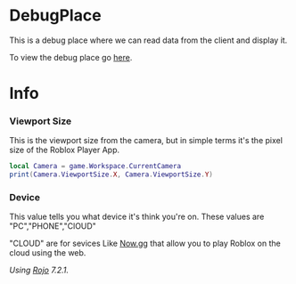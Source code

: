 # DebugPlace

This is a debug place where we can read data from the client and display it.

To view the debug place go [here](https://rblx.games/12454001000).

# Info

### Viewport Size

This is the viewport size from the camera, but in simple terms it's the pixel size of the Roblox Player App.

```lua
local Camera = game.Workspace.CurrentCamera
print(Camera.ViewportSize.X, Camera.ViewportSize.Y)
```

### Device

This value tells you what device it's think you're on.
These values are "PC","PHONE","ClOUD"

"CLOUD" are for sevices Like [Now.gg](https://now.gg/apps/roblox-corporation/5349/roblox.html) that allow you to play Roblox on the cloud using the web.




*Using [Rojo](https://github.com/rojo-rbx/rojo) 7.2.1.*

